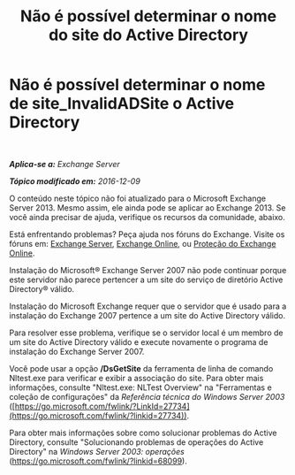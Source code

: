 ﻿---
title: 'Não é possível determinar o nome do site do Active Directory'
TOCTitle: Não é possível determinar o nome de site_InvalidADSite o Active Directory
ms:assetid: ef96e077-08a0-4108-9f7d-0d61758abcd4
ms:mtpsurl: https://technet.microsoft.com/pt-br/library/ms.exch.setupreadiness.invalidadsite(v=EXCHG.150)
ms:contentKeyID: 50486963
ms.date: 05/22/2018
mtps_version: v=EXCHG.150
ms.translationtype: MT
---

# Não é possível determinar o nome de site\_InvalidADSite o Active Directory

 

_**Aplica-se a:** Exchange Server_

_**Tópico modificado em:** 2016-12-09_

O conteúdo neste tópico não foi atualizado para o Microsoft Exchange Server 2013. Mesmo assim, ele ainda pode se aplicar ao Exchange 2013. Se você ainda precisar de ajuda, verifique os recursos da comunidade, abaixo.

Está enfrentando problemas? Peça ajuda nos fóruns do Exchange. Visite os fóruns em: [Exchange Server](https://go.microsoft.com/fwlink/p/?linkid=60612), [Exchange Online](https://go.microsoft.com/fwlink/p/?linkid=267542), ou [Proteção do Exchange Online](https://go.microsoft.com/fwlink/p/?linkid=285351).

Instalação do Microsoft® Exchange Server 2007 não pode continuar porque este servidor não parece pertencer a um site do serviço de diretório Active Directory® válido.

Instalação do Microsoft Exchange requer que o servidor que é usado para a instalação do Exchange 2007 pertence a um site do Active Directory válido.

Para resolver esse problema, verifique se o servidor local é um membro de um site do Active Directory válido e execute novamente o programa de instalação do Exchange Server 2007.

Você pode usar a opção **/DsGetSite** da ferramenta de linha de comando Nltest.exe para verificar e exibir a associação do site. Para obter mais informações, consulte "Nltest.exe: NLTest Overview" na "Ferramentas e coleção de configurações" da *Referência técnica do Windows Server 2003* ([https://go.microsoft.com/fwlink/?LinkId=27734](https://go.microsoft.com/fwlink/?linkid=27734)).

Para obter mais informações sobre como solucionar problemas do Active Directory, consulte "Solucionando problemas de operações do Active Directory" na *Windows Server 2003: operações* (<https://go.microsoft.com/fwlink/?linkid=68099>).

